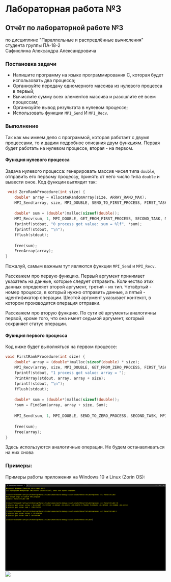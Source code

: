 # Лабораторная работа №3

## Отчёт по лабораторной работе №3

по дисциплине "Параллельные и распредлённые вычисления"  
студента группы ПА-18-2  
Сафиюлина Александра Александровича

### Постановка задачи

* Напишите программу на языке программирования С, которая будет использовать два процесса;
* Организуйте передачу одномерного массива из нулевого процесса в первый;
* Вычислите сумму всех элементов массива и разошлите её всем процессам;
* Организуйте вывод результата в нулевом процессе;
* Использовать функции `MPI_Send` И `MPI_Recv`.

### Выполнение

Так как мы имеем дело с программой, которая работает с двумя 
процессами, то и дадим подробное описания двум функциям. Первая 
будет работать на нулевом процессе, вторая - на первом.

#### Функция нулевого процесса

Задача нулевого процесса: генерировать массив чисел типа `double`,
отправить его первому процессу, принять от него число типа `double`
и вывести оное. Код функции выглядит так:

```C
 void ZeroRankProcedure(int size) {
	double* array = AllocateRandomArray(size, ARRAY_RAND_MAX);
	MPI_Send(array, size, MPI_DOUBLE, SEND_TO_FIRST_PROCESS, FIRST_TASK, MPI_COMM_WORLD);

	double* sum = (double*)malloc(sizeof(double));
	MPI_Recv(sum, 1, MPI_DOUBLE, GET_FROM_FIRST_PROCESS, SECOND_TASK, MPI_COMM_WORLD, MPI_STATUS_IGNORE);
	fprintf(stdout, "0 process got value: sum = %lf", *sum);
	fprintf(stdout, "\n");
	fflush(stdout);

	free(sum);
	FreeArray(array);
}
```

Пожалуй, самым важным тут являются функции `MPI_Send` и 
`MPI_Recv`. 

Расскажем про первую функцию. Первый аргумент принимает 
указатель на данные, 
которые следует отправить. Количество этих данных определяет 
второй аргумент, третий - их тип. Четвёртый - номер процесса, в 
который нужно отправить данные, а пятый - идентификатор операции. 
Шестой аргумент указывает контекст, в котором производится 
операция отправки.

Расскажем про вторую функцию. По сути её аргументы аналогичны 
первой, кроме того, что она имеет седьмой аргумент, который 
сохраняет статус операции.

#### Фукнция первого процесса

Код ниже будет выполняться на первом процессе:

```C
void FirstRankProcedure(int size) {
	double* array = (double*)malloc(sizeof(double) * size);
	MPI_Recv(array, size, MPI_DOUBLE, GET_FROM_ZERO_PROCESS, FIRST_TASK, MPI_COMM_WORLD, MPI_STATUS_IGNORE);
	fprintf(stdout, "1 process got value: array = ");
	PrintArray(stdout, array, array + size);
	fprintf(stdout, "\n");
	fflush(stdout);

	double* sum = (double*)malloc(sizeof(double));
	*sum = FindSum(array, array + size, Sum);

	MPI_Send(sum, 1, MPI_DOUBLE, SEND_TO_ZERO_PROCESS, SECOND_TASK, MPI_COMM_WORLD);

	free(sum);
	free(array);
}
```

Здесь используются аналогичные операции. Не будем 
останавливаться на них снова

### Примеры:

Примеры работы приложения на Windows 10 и Linux (Zorin OS):

![TODO WINDOWS][windows-example]
![][linux-example]

[windows-example]: img/windows-example.png
[linux-example]: img/linux-example.png